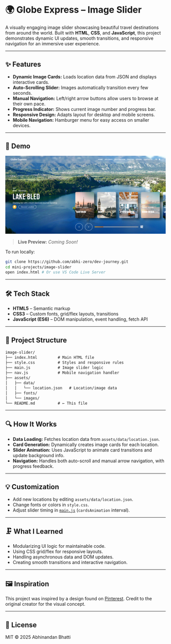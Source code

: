 # 🌍 Globe Express – Image Slider

A visually engaging image slider showcasing beautiful travel destinations from around the world. Built with **HTML**, **CSS**, and **JavaScript**, this project demonstrates dynamic UI updates, smooth transitions, and responsive navigation for an immersive user experience.

---

## ✨ Features

- **Dynamic Image Cards:** Loads location data from JSON and displays interactive cards.
- **Auto-Scrolling Slider:** Images automatically transition every few seconds.
- **Manual Navigation:** Left/right arrow buttons allow users to browse at their own pace.
- **Progress Indicator:** Shows current image number and progress bar.
- **Responsive Design:** Adapts layout for desktop and mobile screens.
- **Mobile Navigation:** Hamburger menu for easy access on smaller devices.

---

## 🚀 Demo

![Preview Img](./assets/images/preview/preview.png)
> **Live Preview:** _Coming Soon!_

To run locally:

```bash
git clone https://github.com/abhi-zero/dev-journey.git
cd mini-projects/image-slider
open index.html # Or use VS Code Live Server
```

---

## 🛠️ Tech Stack

- **HTML5** – Semantic markup
- **CSS3** – Custom fonts, grid/flex layouts, transitions
- **JavaScript (ES6)** – DOM manipulation, event handling, fetch API

---

## 📁 Project Structure

```
image-slider/
├── index.html         # Main HTML file
├── style.css          # Styles and responsive rules
├── main.js            # Image slider logic
├── nav.js             # Mobile navigation handler
├── assets/
│   ├── data/
│   │   └── location.json   # Location/image data
│   ├── fonts/
│   └── images/
└── README.md          # ← This file
```

---

## 🔍 How It Works

- **Data Loading:** Fetches location data from `assets/data/location.json`.
- **Card Generation:** Dynamically creates image cards for each location.
- **Slider Animation:** Uses JavaScript to animate card transitions and update background info.
- **Navigation:** Handles both auto-scroll and manual arrow navigation, with progress feedback.

---

## 💡 Customization

- Add new locations by editing `assets/data/location.json`.
- Change fonts or colors in `style.css`.
- Adjust slider timing in [`main.js`](main.js) (`cardsAnimation` interval).

---

## 🗜️ What I Learned

- Modularizing UI logic for maintainable code.
- Using CSS grid/flex for responsive layouts.
- Handling asynchronous data and DOM updates.
- Creating smooth transitions and interactive navigation.

---

## 🖼️ Inspiration

This project was inspired by a design found on [Pinterest](https://in.pinterest.com/pin/663014376433312582/). Credit to the original creator for the visual concept.

---

## 📜 License

MIT © 2025 Abhinandan Bhatti